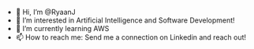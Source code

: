 - 👋 Hi, I’m @RyaanJ
- 👀 I’m interested in Artificial Intelligence and Software Development!
- 🌱 I’m currently learning AWS
- 📫 How to reach me: Send me a connection on Linkedin and reach out!

<!---
RyaanJ/RyaanJ is a ✨ special ✨ repository because its `README.md` (this file) appears on your GitHub profile.
You can click the Preview link to take a look at your changes.
--->
